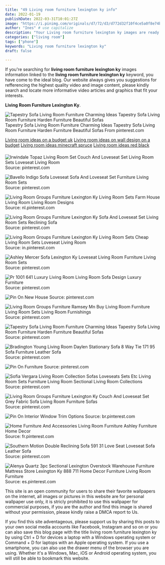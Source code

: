```yaml
---
title: "49 Living room furniture lexington ky info"
date: 2022-01-19
publishDate: 2022-03-31T10:01:27Z
image: "https://i.pinimg.com/originals/d7/72/d3/d772d32f10f4ce5a0f8e74babe9c8ace.gif"
author: "Ines" # use capitalize
description: "Your Living room furniture lexington ky images are ready. Living room furniture lexington ky are a topic that is being searched for and liked by netizens today. You can Download the Living room furniture lexington ky files here. Get all royalty-free photos and vectors."
categories: ["living room"]
tags: ["phone"]
keywords: "Living room furniture lexington ky"
draft: false

---
```


If you're searching for **living room furniture lexington ky** images information linked to the **living room furniture lexington ky** keyword, you have come to the ideal  blog.  Our website always  gives you  suggestions  for refferencing  the highest  quality video and image  content, please kindly search and locate more informative video articles and graphics  that fit your interests.

**Living Room Furniture Lexington Ky**. 

![Tapestry Sofa Living Room Furniture Charming Ideas Tapestry Sofa Living Room Furniture Harden Furniture Beautiful Sofas](https://i.pinimg.com/736x/3d/98/63/3d9863dd096082162ffe3ac31e047463--living-room-furniture-living-rooms.jpg "Tapestry Sofa Living Room Furniture Charming Ideas Tapestry Sofa Living Room Furniture Harden Furniture Beautiful Sofas")
Tapestry Sofa Living Room Furniture Charming Ideas Tapestry Sofa Living Room Furniture Harden Furniture Beautiful Sofas From pinterest.com

[Living room ideas on a budget uk](/living-room-ideas-on-a-budget-uk/)
[Living room ideas on wall design on a budget](/living-room-ideas-on-wall-design-on-a-budget/)
[Living room ideas minecraft spruce](/living-room-ideas-minecraft-spruce/)
[Living room ideas red black](/living-room-ideas-red-black/)



### 

 


![Irwindale Topaz Living Room Set Couch And Loveseat Set Living Room Sets Loveseat Living Room](https://i.pinimg.com/736x/57/09/74/57097446d02f41f5f66a817396cf5f47.jpg "Irwindale Topaz Living Room Set Couch And Loveseat Set Living Room Sets Loveseat Living Room")
Source: pinterest.com

 

![Bavello Indigo Sofa Loveseat Sofa And Loveseat Set Furniture Living Room Sets](https://i.pinimg.com/originals/91/2f/64/912f64e2c895028177c61526fbb7a345.jpg "Bavello Indigo Sofa Loveseat Sofa And Loveseat Set Furniture Living Room Sets")
Source: pinterest.com

 

![Living Room Groups Furniture Lexington Ky Living Room Sets Farm House Living Room Living Room Designs](https://i.pinimg.com/600x315/53/31/55/53315517a82a811c20b4125f2d0ff9d2.jpg "Living Room Groups Furniture Lexington Ky Living Room Sets Farm House Living Room Living Room Designs")
Source: nl.pinterest.com

 

![Living Room Groups Furniture Lexington Ky Sofa And Loveseat Set Living Room Sets Reclining Sofa](https://i.pinimg.com/originals/c1/f4/67/c1f46713f8daeb400fae55b89bce604c.jpg "Living Room Groups Furniture Lexington Ky Sofa And Loveseat Set Living Room Sets Reclining Sofa")
Source: pinterest.com

 

![Living Room Groups Furniture Lexington Ky Living Room Sets Cheap Living Room Sets Loveseat Living Room](https://i.pinimg.com/originals/3c/1a/34/3c1a34e122d79cb5414533ba9e7a627c.jpg "Living Room Groups Furniture Lexington Ky Living Room Sets Cheap Living Room Sets Loveseat Living Room")
Source: in.pinterest.com

 

![Ashley Mercer Sofa Lexington Ky Loveseat Living Room Furniture Living Room Sets](https://i.pinimg.com/originals/8a/95/98/8a959881145cae9cb4113b0775ce89a1.jpg "Ashley Mercer Sofa Lexington Ky Loveseat Living Room Furniture Living Room Sets")
Source: pinterest.com

 

![Pr 1001 641 Luxury Living Room Living Room Sofa Design Luxury Furniture](https://i.pinimg.com/originals/9a/54/33/9a54332c06071bb7353c046a55960175.jpg "Pr 1001 641 Luxury Living Room Living Room Sofa Design Luxury Furniture")
Source: pinterest.com

 

![Pin On New House](https://i.pinimg.com/originals/8a/8b/09/8a8b09333efd6f478acf6f09fd619314.jpg "Pin On New House")
Source: pinterest.com

 

![Living Room Groups Furniture Ramsey Mn Buy Living Room Furniture Living Room Sets Living Room Furnishings](https://i.pinimg.com/originals/73/15/be/7315be0022aedc888d49e6a8e7a5027c.jpg "Living Room Groups Furniture Ramsey Mn Buy Living Room Furniture Living Room Sets Living Room Furnishings")
Source: pinterest.com

 

![Tapestry Sofa Living Room Furniture Charming Ideas Tapestry Sofa Living Room Furniture Harden Furniture Beautiful Sofas](https://i.pinimg.com/736x/3d/98/63/3d9863dd096082162ffe3ac31e047463--living-room-furniture-living-rooms.jpg "Tapestry Sofa Living Room Furniture Charming Ideas Tapestry Sofa Living Room Furniture Harden Furniture Beautiful Sofas")
Source: pinterest.com

 

![Bradington Young Living Room Daylen Stationary Sofa 8 Way Tie 171 95 Sofa Furniture Leather Sofa](https://i.pinimg.com/originals/37/02/73/370273b84181bab8b666508082804e6b.jpg "Bradington Young Living Room Daylen Stationary Sofa 8 Way Tie 171 95 Sofa Furniture Leather Sofa")
Source: pinterest.com

 

![Pin On Furniture](https://i.pinimg.com/originals/66/4d/7e/664d7e99e9caa51cc2788543b0c14133.jpg "Pin On Furniture")
Source: pinterest.com

 

![Sofia Vergara Living Room Collection Sofas Loveseats Sets Etc Living Room Sets Furniture Living Room Sectional Living Room Collections](https://i.pinimg.com/originals/67/18/28/6718285ee81cf86d6e78061b643879da.jpg "Sofia Vergara Living Room Collection Sofas Loveseats Sets Etc Living Room Sets Furniture Living Room Sectional Living Room Collections")
Source: pinterest.com

 

![Living Room Groups Furniture Lexington Ky Couch And Loveseat Set Grey Fabric Sofa Living Room Furniture Sofas](https://i.pinimg.com/originals/62/35/01/62350199ce46f83fd4e570bd5843c2b1.jpg "Living Room Groups Furniture Lexington Ky Couch And Loveseat Set Grey Fabric Sofa Living Room Furniture Sofas")
Source: pinterest.com

 

![Pin On Interior Window Trim Options](https://i.pinimg.com/736x/69/99/f6/6999f618e18174f3476294b244986bfe.jpg "Pin On Interior Window Trim Options")
Source: br.pinterest.com

 

![Home Furniture And Accessories Living Room Furniture Ashley Furniture Home Decor](https://i.pinimg.com/originals/3f/fd/c6/3ffdc651854099e6721174388b2bee36.jpg "Home Furniture And Accessories Living Room Furniture Ashley Furniture Home Decor")
Source: fr.pinterest.com

 

![Southern Motion Double Reclining Sofa 591 31 Love Seat Loveseat Sofa Leather Sofa](https://i.pinimg.com/originals/fd/24/49/fd24491c4610d09ef09803190cdd26da.jpg "Southern Motion Double Reclining Sofa 591 31 Love Seat Loveseat Sofa Leather Sofa")
Source: pinterest.com

 

![Alenya Quartz 3pc Sectional Lexington Overstock Warehouse Furniture Mattress Store Lexington Ky 888 711 Home Decor Furniture Living Room Furniture](https://i.pinimg.com/originals/d7/72/d3/d772d32f10f4ce5a0f8e74babe9c8ace.gif "Alenya Quartz 3pc Sectional Lexington Overstock Warehouse Furniture Mattress Store Lexington Ky 888 711 Home Decor Furniture Living Room Furniture")
Source: es.pinterest.com

 

This site is an open community for users to share their favorite wallpapers on the internet, all images or pictures in this website are for personal wallpaper use only, it is stricly prohibited to use this wallpaper for commercial purposes, if you are the author and find this image is shared without your permission, please kindly raise a DMCA report to Us.

If you find this site adventageous, please support us by sharing this posts to your own social media accounts like Facebook, Instagram and so on or you can also save this blog page with the title living room furniture lexington ky by using Ctrl + D for devices a laptop with a Windows operating system or Command + D for laptops with an Apple operating system. If you use a smartphone, you can also use the drawer menu of the browser you are using. Whether it's a Windows, Mac, iOS or Android operating system, you will still be able to bookmark this website.
